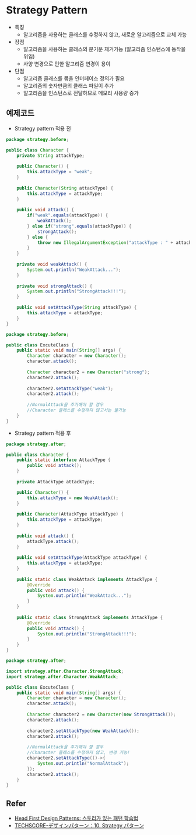 # Strategy Pattern
- 특징
  - 알고리즘을 사용하는 클래스를 수정하지 않고, 새로운 알고리즘으로 교체 가능
- 장점
  - 알고리즘을 사용하는 클래스의 분기문 제거가능 (알고리즘 인스턴스에 동작을 위임)
  - 사양 변경으로 인한 알고리즘 변경이 용이
- 단점
  - 알고리즘 클래스를 묶을 인터페이스 정의가 필요
  - 알고리즘의 숫자만큼의 클래스 파일이 추가
  - 알고리즘을 인스턴스로 전달하므로 메모리 사용량 증가

## 예제코드
- Strategy pattern 적용 전
```java
package strategy.before;

public class Character {
	private String attackType;
	
	public Character() {
		this.attackType = "weak";
	}
	
	public Character(String attackType) {
		this.attackType = attackType;
	}
	
	public void attack() {
		if("weak".equals(attackType)) {
			weakAttack();
		} else if("strong".equals(attackType)) {
			strongAttack();
		} else {
			throw new IllegalArgumentException("attackType : " + attackType);
		}
	}
	
	private void weakAttack() {
		System.out.println("WeakAttack...");
	}
	
	private void strongAttack() {
		System.out.println("StrongAttack!!!");
	}

	public void setAttackType(String attackType) {
		this.attackType = attackType;
	}
}
```
```java
package strategy.before;

public class ExcuteClass {
	public static void main(String[] args) {
		Character character = new Character();
		character.attack();
		
		Character character2 = new Character("strong");
		character2.attack();
		
		character2.setAttackType("weak");
		character2.attack();
		
		//NormalAttack을 추가해야 할 경우
		//Character 클래스를 수정하지 않고서는 불가능
	}
}
```
- Strategy pattern 적용 후
```java
package strategy.after;

public class Character {
	public static interface AttackType {
		public void attack();
	}
	
	private AttackType attackType;

	public Character() {
		this.attackType = new WeakAttack(); 
	}
	
	public Character(AttackType attackType) {
		this.attackType = attackType;
	}
	
	public void attack() {
		attackType.attack();
	}
	
	public void setAttackType(AttackType attackType) {
		this.attackType = attackType;
	}
	
	public static class WeakAttack implements AttackType {
		@Override
		public void attack() {
			System.out.println("WeakAttack...");
		}
	}
	
	public static class StrongAttack implements AttackType {
		@Override
		public void attack() {
			System.out.println("StrongAttack!!!");
		}
	}
}
```
```java
package strategy.after;

import strategy.after.Character.StrongAttack;
import strategy.after.Character.WeakAttack;

public class ExcuteClass {
	public static void main(String[] args) {
		Character character = new Character();
		character.attack();
		
		Character character2 = new Character(new StrongAttack());
		character2.attack();
		
		character2.setAttackType(new WeakAttack());
		character2.attack();
		
		//NormalAttack을 추가해야 할 경우
		//Character 클래스를 수정하지 않고, 변경 가능! 
		character2.setAttackType(()->{
			System.out.println("NormalAttack");
		});
		character2.attack();
	}
}
```

## Refer
- [Head First Design Patterns: 스토리가 있는 패턴 학습법](http://www.hanbit.co.kr/store/books/look.php?p_code=B9860513241)
- [TECHSCORE-デザインパターン：10. Strategy パターン](http://www.techscore.com/tech/DesignPattern/Strategy.html)